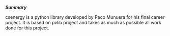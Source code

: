***Summary***

csenergy is a python library developed by Paco Munuera for his final career project. It is based on pvlib project and takes as much as possible all work done for this project.

